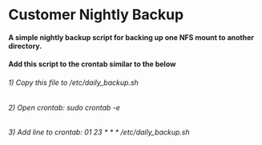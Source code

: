 # Customer Nightly Backup

#### A simple nightly backup script for backing up one NFS mount to another directory.

#### Add this script to the crontab similar to the below
 
###### 1) Copy this file to /etc/daily_backup.sh

###### 2) Open crontab: sudo crontab -e 

###### 3) Add line to crontab: 01 23 * * * /etc/daily_backup.sh 


